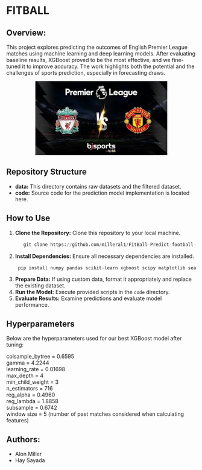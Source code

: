 # FITBALL

## Overview:

This project explores predicting the outcomes of English Premier League matches using machine learning and deep learning models. After evaluating baseline results, XGBoost proved to be the most effective, and we fine-tuned it to improve accuracy. The work highlights both the potential and the challenges of sports prediction, especially in forecasting draws.


<p align="center">
  <img src="Images/images.jpg" alt="Model Architecture" width="350"/>
</p>


## Repository Structure
- **data:** This directory contains raw datasets and the filtered dataset.
- **code:** Source code for the prediction model implementation is located here.


## How to Use
1. **Clone the Repository:** Clone this repository to your local machine.
   ```python
      git clone https://github.com/milleral1/FitBall-Predict-football-game-winner.git
   ```
2. **Install Dependencies:** Ensure all necessary dependencies are installed.
   ```python
    pip install numpy pandas scikit-learn xgboost scipy matplotlib seaborn tensorflow
    ```
3. **Prepare Data:** If using custom data, format it appropriately and replace the existing dataset.
4. **Run the Model:** Execute provided scripts in the `code` directory.
5. **Evaluate Results:** Examine predictions and evaluate model performance.



## Hyperparameters

Below are the hyperparameters used for our best XGBoost model after tuning:

colsample_bytree = 0.6595  
gamma = 4.2244  
learning_rate = 0.01698  
max_depth = 4  
min_child_weight = 3  
n_estimators = 716  
reg_alpha = 0.4960  
reg_lambda = 1.8858  
subsample = 0.6742  
window size = 5 (number of past matches considered when calculating features)   


## Authors:

* Alon Miller
* Hay Sayada
